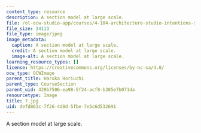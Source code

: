 ```yaml
---
content_type: resource
description: A section model at large scale.
file: /ol-ocw-studio-app/courses/4-104-architecture-studio-intentions-spring-2005/defd863c7f264d8d5fbe7e5c6d532691_7.jpg
file_size: 34113
file_type: image/jpeg
image_metadata:
  caption: A section model at large scale.
  credit: A section model at large scale.
  image-alt: A section model at large scale.
learning_resource_types: []
license: https://creativecommons.org/licenses/by-nc-sa/4.0/
ocw_type: OCWImage
parent_title: Haruka Horiuchi
parent_type: CourseSection
parent_uid: 439b7506-ea98-5f24-acf8-b385e7b071da
resourcetype: Image
title: 7.jpg
uid: defd863c-7f26-4d8d-5fbe-7e5c6d532691
---
```

A section model at large scale.